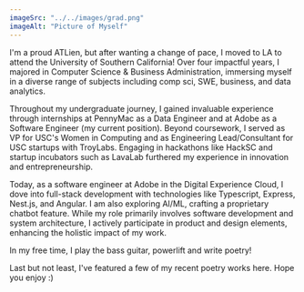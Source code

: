 ```yaml
---
imageSrc: "../../images/grad.png"
imageAlt: "Picture of Myself"
---
```


I'm a proud ATLien, but after wanting a change of pace, I moved to LA to attend the University of Southern California! Over four impactful years, I majored in Computer Science & Business Administration, immersing myself in a diverse range of subjects including comp sci, SWE, business, and data analytics.

Throughout my undergraduate journey, I gained invaluable experience through internships at PennyMac as a Data Engineer and at Adobe as a Software Engineer (my current position). Beyond coursework, I served as VP for USC's Women in Computing and as Engineering Lead/Consultant for USC startups with TroyLabs. Engaging in hackathons like HackSC and startup incubators such as LavaLab furthered my experience in innovation and entrepreneurship.

Today, as a software engineer at Adobe in the Digital Experience Cloud, I dove into full-stack development with technologies like Typescript, Express, Nest.js, and Angular. I am also exploring AI/ML, crafting a proprietary chatbot feature. While my role primarily involves software development and system architecture, I actively participate in product and design elements, enhancing the holistic impact of my work.

In my free time, I play the bass guitar, powerlift and write poetry!

Last but not least, I've featured a few of my recent poetry works here. Hope you enjoy :)

